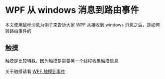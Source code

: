 # WPF 从 windows 消息到路由事件

本文使用鼠标消息为例子来告诉大家 WPF 从接收到 windows 消息之后，是如何转路由事件的

<!--more-->
<!-- CreateTime:2020/7/10 20:00:37 -->

<!-- 草稿 -->



## 触摸

触摸是比较特殊，因为触摸是需要另一个线程收集触摸信息

关于触摸请看 [WPF 触摸到事件](https://blog.lindexi.com/post/WPF-%E8%A7%A6%E6%91%B8%E5%88%B0%E4%BA%8B%E4%BB%B6.html )

